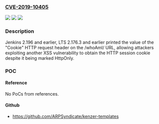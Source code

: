 ### [CVE-2019-10405](https://cve.mitre.org/cgi-bin/cvename.cgi?name=CVE-2019-10405)
![](https://img.shields.io/static/v1?label=Product&message=Jenkins&color=blue)
![](https://img.shields.io/static/v1?label=Version&message=n%2Fa&color=blue)
![](https://img.shields.io/static/v1?label=Vulnerability&message=CWE-79&color=brighgreen)

### Description

Jenkins 2.196 and earlier, LTS 2.176.3 and earlier printed the value of the "Cookie" HTTP request header on the /whoAmI/ URL, allowing attackers exploiting another XSS vulnerability to obtain the HTTP session cookie despite it being marked HttpOnly.

### POC

#### Reference
No PoCs from references.

#### Github
- https://github.com/ARPSyndicate/kenzer-templates

